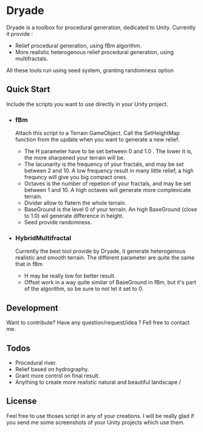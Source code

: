 # Dryade

Dryade is a toolbox for procedural generation, dedicated to Unity. Currently it provide :

  - Relief procedural generation, using fBm algorithm.
  - More realistic heterogenous relief procedural generation, using multifractals.

All these tools run using seed system, granting randomness option


## Quick Start

Include the scripts you want to use directly in your Unity project.

- ### fBm
    Attach this script to a Terrain GameObject. Call the SetHeightMap function from the update when you want to generate a new relief. 
    - The H parameter have to be set between 0 and 1.0 . The lower it is, the more sharpened your terrain will be.
    - The lacunarity is the frequency of your fractals, and may be set between 2 and 10. A low frequency result in many little relief, a high frequncy will give you big compact ones.
    - Octaves is the number of repetion of your fractals, and may be set between 1 and 10. A high octaves will generate more complexicate terrain.
    - Divider allow to flatern the whole terrain.
    - BaseGround is the level 0 of your terrain. An high BaseGround (close to 1.0) wil generate difference in height.
    - Seed provide randomness.

- ### HybridMultifractal
	Currently the best tool provide by Dryade, it generate heterogenous realistic and smooth terrain. The different parameter are quite the same that in fBm
	- H may be really low for better result.
	- Offset work in a way quite similar of BaseGround in fBm, but it's part of the algorithm, so be sure to not let it set to 0.
	
## Development

Want to contribute? Have any question/request/idea ? Fell free to contact me.


## Todos

 - Procedural river.
 - Relief based on 	hydrography.
 - Grant more control on final result.
 - Anything to create more realistic natural and beautiful landscape /

## License
Feel free to use thoses script in any of your creations. I will be really glad if you send me some screenshots of your Unity projects which use them.